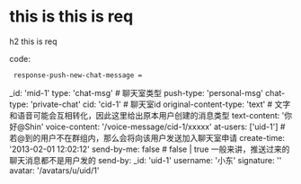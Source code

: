 # this is this is req

h2 this is req

code:

     response-push-new-chat-message =
  _id: 'mid-1'
  type: 'chat-msg' # 聊天室类型
  push-type: 'personal-msg'
  chat-type: 'private-chat'
  cid: 'cid-1' # 聊天室id
  original-content-type: 'text' # 文字和语音可能会互相转化，因此这里给出原本用户创建的消息类型
  text-content: '你好@Shin'
  voice-content: '/voice-message/cid-1/xxxxx'
  at-users: ['uid-1'] # 若@到的用户不在群组内，那么会将向该用户发送加入聊天室申请
  create-time: '2013-02-01 12:02:12'
  send-by-me: false # false | true 一般来讲，推送过来的聊天消息都不是用户发的
  send-by:
    _id: 'uid-1'
    username: '小东'
    signature: ''
    avatar: '/avatars/u/uid/1'



